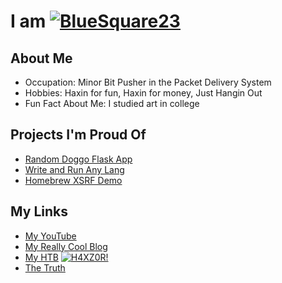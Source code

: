 # I am [![BlueSquare23](https://johnlradford.io/favicon.ico)](https://bluesquare23.sh/BlueSquare23 "BlueSquare23")

## About Me 
* Occupation: Minor Bit Pusher in the Packet Delivery System
* Hobbies: Haxin for fun, Haxin for money, Just Hangin Out
* Fun Fact About Me: I studied art in college

## Projects I'm Proud Of
* [Random Doggo Flask App](https://bluesquare23.sh/Web_Development/tree/master/FlaskApp "Doggo Flask App")
* [Write and Run Any Lang](https://bluesquare23.sh/WriteAndRun "Okay, really it only does like 15, but still...")
* [Homebrew XSRF Demo](https://johnlradford.io/2021/08/07/my-homebrew-xsrf-demonstration/ "Haxin Myself") 

## My Links
* [My YouTube](https://www.youtube.com/channel/UCU9dq3widkIqXD40yQsawtA "My YouTube")
* [My Really Cool Blog](https://johnlradford.io/ "johnlradford.io")
* [My HTB](https://www.bluesquare23.sh/htb.html) [![H4XZ0R!](https://www.hackthebox.eu/images/icon20.png)](https://www.bluesquare23.sh/htb.html)
* [The Truth](https://tailiens.com/ "Secret Link")
